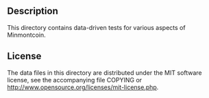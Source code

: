 Description
------------

This directory contains data-driven tests for various aspects of Minmontcoin.

License
--------

The data files in this directory are distributed under the MIT software
license, see the accompanying file COPYING or
http://www.opensource.org/licenses/mit-license.php.

